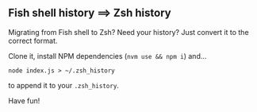 ## Fish shell history ==> Zsh history

Migrating from Fish shell to Zsh? Need your history?
Just convert it to the correct format.

Clone it, install NPM dependencies (`nvm use && npm i`) and...
```
node index.js > ~/.zsh_history
```

to append it to your `.zsh_history`.

Have fun!
